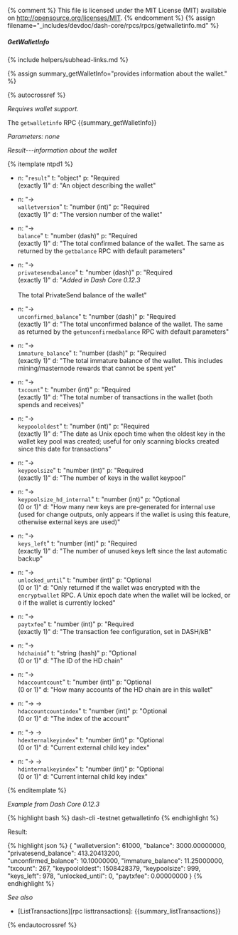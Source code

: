 {% comment %}
This file is licensed under the MIT License (MIT) available on
http://opensource.org/licenses/MIT.
{% endcomment %}
{% assign filename="_includes/devdoc/dash-core/rpcs/rpcs/getwalletinfo.md" %}

##### GetWalletInfo
{% include helpers/subhead-links.md %}

{% assign summary_getWalletInfo="provides information about the wallet." %}

<!-- __ -->

{% autocrossref %}

*Requires wallet support.*

The `getwalletinfo` RPC {{summary_getWalletInfo}}

*Parameters: none*

*Result---information about the wallet*

{% itemplate ntpd1 %}
- n: "`result`"
  t: "object"
  p: "Required<br>(exactly 1)"
  d: "An object describing the wallet"

- n: "→<br>`walletversion`"
  t: "number (int)"
  p: "Required<br>(exactly 1)"
  d: "The version number of the wallet"

- n: "→<br>`balance`"
  t: "number (dash)"
  p: "Required<br>(exactly 1)"
  d: "The total confirmed balance of the wallet.  The same as returned by the `getbalance` RPC with default parameters"

- n: "→<br>`privatesendbalance`"
  t: "number (dash)"
  p: "Required<br>(exactly 1)"
  d: "*Added in Dash Core 0.12.3*<br><br>The total PrivateSend balance of the wallet"

- n: "→<br>`unconfirmed_balance`"
  t: "number (dash)"
  p: "Required<br>(exactly 1)"
  d: "The total unconfirmed balance of the wallet.  The same as returned by the `getunconfirmedbalance` RPC with default parameters"

- n: "→<br>`immature_balance`"
  t: "number (dash)"
  p: "Required<br>(exactly 1)"
  d: "The total immature balance of the wallet.  This includes mining/masternode rewards that cannot be spent yet"

- n: "→<br>`txcount`"
  t: "number (int)"
  p: "Required<br>(exactly 1)"
  d: "The total number of transactions in the wallet (both spends and receives)"

- n: "→<br>`keypoololdest`"
  t: "number (int)"
  p: "Required<br>(exactly 1)"
  d: "The date as Unix epoch time when the oldest key in the wallet key pool was created; useful for only scanning blocks created since this date for transactions"

- n: "→<br>`keypoolsize`"
  t: "number (int)"
  p: "Required<br>(exactly 1)"
  d: "The number of keys in the wallet keypool"

- n: "→<br>`keypoolsize_hd_internal`"
  t: "number (int)"
  p: "Optional<br>(0 or 1)"
  d: "How many new keys are pre-generated for internal use (used for change outputs, only appears if the wallet is using this feature, otherwise external keys are used)"

- n: "→<br>`keys_left`"
  t: "number (int)"
  p: "Required<br>(exactly 1)"
  d: "The number of unused keys left since the last automatic backup"

- n: "→<br>`unlocked_until`"
  t: "number (int)"
  p: "Optional<br>(0 or 1)"
  d: "Only returned if the wallet was encrypted with the `encryptwallet` RPC. A Unix epoch date when the wallet will be locked, or `0` if the wallet is currently locked"

- n: "→<br>`paytxfee`"
  t: "number (int)"
  p: "Required<br>(exactly 1)"
  d: "The transaction fee configuration, set in DASH/kB"

- n: "→<br>`hdchainid`"
  t: "string (hash)"
  p: "Optional<br>(0 or 1)"
  d: "The ID of the HD chain"

- n: "→<br>`hdaccountcount`"
  t: "number (int)"
  p: "Optional<br>(0 or 1)"
  d: "How many accounts of the HD chain are in this wallet"

- n: "→ →<br>`hdaccountcountindex`"
  t: "number (int)"
  p: "Optional<br>(0 or 1)"
  d: "The index of the account"

- n: "→ →<br>`hdexternalkeyindex`"
  t: "number (int)"
  p: "Optional<br>(0 or 1)"
  d: "Current external child key index"

- n: "→ →<br>`hdinternalkeyindex`"
  t: "number (int)"
  p: "Optional<br>(0 or 1)"
  d: "Current internal child key index"

{% enditemplate %}

*Example from Dash Core 0.12.3*

{% highlight bash %}
dash-cli -testnet getwalletinfo
{% endhighlight %}

Result:

{% highlight json %}
{
  "walletversion": 61000,
  "balance": 3000.00000000,
  "privatesend_balance": 413.20413200,  
  "unconfirmed_balance": 10.10000000,
  "immature_balance": 11.25000000,
  "txcount": 267,
  "keypoololdest": 1508428379,
  "keypoolsize": 999,
  "keys_left": 978,
  "unlocked_until": 0,
  "paytxfee": 0.00000000
}
{% endhighlight %}

*See also*

* [ListTransactions][rpc listtransactions]: {{summary_listTransactions}}

{% endautocrossref %}
